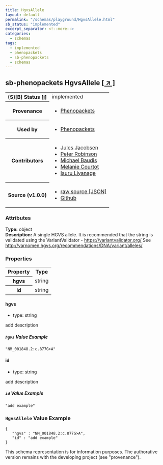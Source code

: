 ```yaml
---
title: HgvsAllele
layout: default
permalink: "/schemas/playground/HgvsAllele.html"
sb_status: "implemented"
excerpt_separator: <!--more-->
categories:
  - schemas
tags:
  - implemented
  - phenopackets
  - sb-phenopackets
  - schemas
---
```


<div id="schema-header-title">
  <h2><span id="schema-header-title-project">sb-phenopackets</span> HgvsAllele <a href="https://github.com/ga4gh-schemablocks/sb-phenopackets" target="_BLANK">[ &nearr; ]</a></h2>
</div>

<table id="schema-header-table">
<tr>
<th>{S}[B] Status <a href="https://schemablocks.org/about/sb-status-levels.html">[i]</a></th>
<td><div id="schema-header-status">implemented</div></td>
</tr>
<tr><th>Provenance</th><td><ul>
<li><a href="https://github.com/phenopackets/phenopacket-schema/blob/master/docs/variant.rst">Phenopackets</a></li>
</ul></td></tr>
<tr><th>Used by</th><td><ul>
<li><a href="https://github.com/phenopackets/phenopacket-schema/blob/master/docs/variant.rst">Phenopackets</a></li>
</ul></td></tr>


<!--more-->
<tr><th>Contributors</th><td><ul>
<li><a href="https://orcid.org/0000-0002-3265-15918">Jules Jacobsen</a></li>
<li><a href="https://orcid.org/0000-0002-0736-91998">Peter Robinson</a></li>
<li><a href="https://orcid.org/0000-0002-9903-4248">Michael Baudis</a></li>
<li><a href="https://orcid.org/0000-0002-9551-6370">Melanie Courtot</a></li>
<li><a href="https://orcid.org/0000-0002-4839-5158">Isuru Liyanage</a></li>
</ul></td></tr>
<tr><th>Source (v1.0.0)</th><td><ul>
<li><a href="current/HgvsAllele.json" target="_BLANK">raw source [JSON]</a></li>
<li><a href="https://github.com/ga4gh-schemablocks/sb-phenopackets/blob/master/schemas/HgvsAllele.yaml" target="_BLANK">Github</a></li>
</ul></td></tr>
</table>

<div id="schema-attributes-title"><h3>Attributes</h3></div>

  
__Type:__ object  
__Description:__ A single HGVS allele.
It is recommended that the string is validated using the VariantValidator - https://variantvalidator.org/
See http://varnomen.hgvs.org/recommendations/DNA/variant/alleles/

### Properties

<table id="schema-properties-table">
<tr><th>Property</th><th>Type</th></tr>
<tr><th>hgvs</th><td>string</td></tr>
<tr><th>id</th><td>string</td></tr>
</table>


#### hgvs

* type: string

add description

##### `hgvs` Value Example  

```
"NM_001848.2:c.877G>A"
```

#### id

* type: string

add description

##### `id` Value Example  

```
"add example"
```


### `HgvsAllele` Value Example  

```
{
   "hgvs" : "NM_001848.2:c.877G>A",
   "id" : "add example"
}
```
<div id="schema-footer"> This schema representation is for information purposes. The authorative  version remains with the developing project (see "provenance"). </div>


